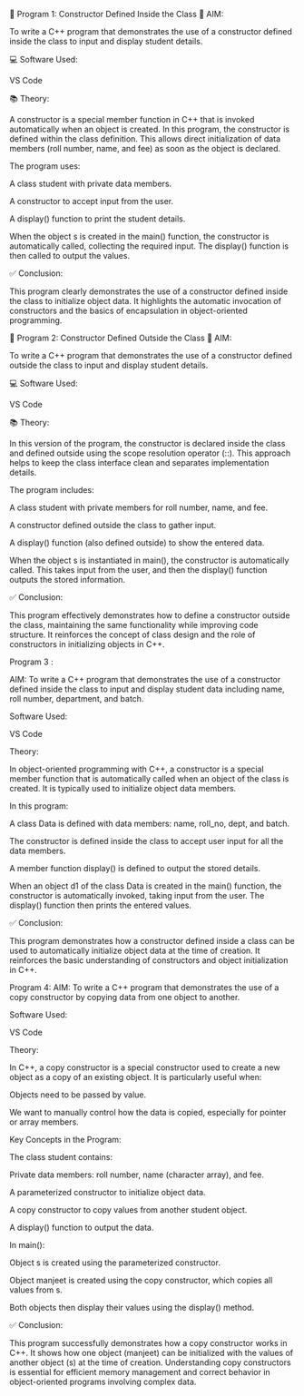 
🔹 Program 1: Constructor Defined Inside the Class
📝 AIM:

To write a C++ program that demonstrates the use of a constructor defined inside the class to input and display student details.

💻 Software Used:

VS Code

📚 Theory:

A constructor is a special member function in C++ that is invoked automatically when an object is created. In this program, the constructor is defined within the class definition. This allows direct initialization of data members (roll number, name, and fee) as soon as the object is declared.

The program uses:

A class student with private data members.

A constructor to accept input from the user.

A display() function to print the student details.

When the object s is created in the main() function, the constructor is automatically called, collecting the required input. The display() function is then called to output the values.

✅ Conclusion:

This program clearly demonstrates the use of a constructor defined inside the class to initialize object data. It highlights the automatic invocation of constructors and the basics of encapsulation in object-oriented programming.

🔹 Program 2: Constructor Defined Outside the Class
📝 AIM:

To write a C++ program that demonstrates the use of a constructor defined outside the class to input and display student details.

💻 Software Used:

VS Code

📚 Theory:

In this version of the program, the constructor is declared inside the class and defined outside using the scope resolution operator (::). This approach helps to keep the class interface clean and separates implementation details.

The program includes:

A class student with private members for roll number, name, and fee.

A constructor defined outside the class to gather input.

A display() function (also defined outside) to show the entered data.

When the object s is instantiated in main(), the constructor is automatically called. This takes input from the user, and then the display() function outputs the stored information.

✅ Conclusion:

This program effectively demonstrates how to define a constructor outside the class, maintaining the same functionality while improving code structure. It reinforces the concept of class design and the role of constructors in initializing objects in C++.

Program 3 : 

AIM:
To write a C++ program that demonstrates the use of a constructor defined inside the class to input and display student data including name, roll number, department, and batch.

Software Used:

VS Code

Theory:

In object-oriented programming with C++, a constructor is a special member function that is automatically called when an object of the class is created. It is typically used to initialize object data members.

In this program:

A class Data is defined with data members: name, roll_no, dept, and batch.

The constructor is defined inside the class to accept user input for all the data members.

A member function display() is defined to output the stored details.

When an object d1 of the class Data is created in the main() function, the constructor is automatically invoked, taking input from the user. The display() function then prints the entered values.

✅ Conclusion:

This program demonstrates how a constructor defined inside a class can be used to automatically initialize object data at the time of creation. It reinforces the basic understanding of constructors and object initialization in C++.

Program 4: 
AIM:
To write a C++ program that demonstrates the use of a copy constructor by copying data from one object to another.

Software Used:

VS Code

Theory:

In C++, a copy constructor is a special constructor used to create a new object as a copy of an existing object. It is particularly useful when:

Objects need to be passed by value.

We want to manually control how the data is copied, especially for pointer or array members.

Key Concepts in the Program:

The class student contains:

Private data members: roll number, name (character array), and fee.

A parameterized constructor to initialize object data.

A copy constructor to copy values from another student object.

A display() function to output the data.

In main():

Object s is created using the parameterized constructor.

Object manjeet is created using the copy constructor, which copies all values from s.

Both objects then display their values using the display() method.

✅ Conclusion:

This program successfully demonstrates how a copy constructor works in C++. It shows how one object (manjeet) can be initialized with the values of another object (s) at the time of creation. Understanding copy constructors is essential for efficient memory management and correct behavior in object-oriented programs involving complex data.
